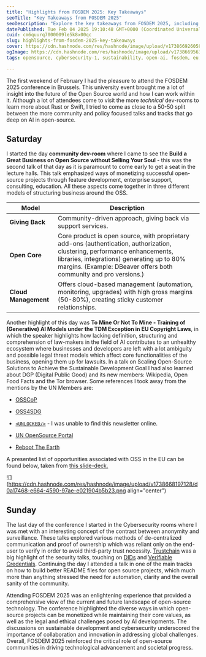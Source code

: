 ```yaml
---
title: "Highlights from FOSDEM 2025: Key Takeaways"
seoTitle: "Key Takeaways from FOSDEM 2025"
seoDescription: "Explore the key takeaways from FOSDEM 2025, including insights on open-source monetization, AI legal challenges, sustainable development, and cybersecurity."
datePublished: Tue Feb 04 2025 19:10:48 GMT+0000 (Coordinated Universal Time)
cuid: cm6quurq7000009le5k8x00qc
slug: highlights-from-fosdem-2025-key-takeaways
cover: https://cdn.hashnode.com/res/hashnode/image/upload/v1738669260585/84938420-fe1d-4214-a718-09a80bb2b37a.jpeg
ogImage: https://cdn.hashnode.com/res/hashnode/image/upload/v1738669563946/feec3fcc-01e5-434e-a6a0-78eab39c1f1f.jpeg
tags: opensource, cybersecurity-1, sustainability, open-ai, fosdem, eu, digital-public-goods

---
```


The first weekend of February I had the pleasure to attend the FOSDEM 2025 conference in Brussels. This university event brought me a lot of insight into the future of the Open Source world and how I can work within it. Although a lot of attendees come to visit the more *technical* dev-rooms to learn more about Rust or Swift, I tried to come as close to a 50-50 split between the more community and policy focused talks and tracks that go deep on AI in open-source.

## Saturday

I started the day **community dev-room** where I came to see the **Build a Great Business on Open Source without Selling Your Soul** - this was the second talk of that day as it is paramount to come early to get a seat in the lecture halls. This talk emphasized ways of monetizing successful open-source projects through feature development, enterprise support, consulting, education. All these aspects come together in three different models of structuring business around the OSS.

| Model | Description |
| --- | --- |
| **Giving Back** | Community-driven approach, giving back via support services. |
| **Open Core** | Core product is open source, with proprietary add-ons (authentication, authorization, clustering, performance enhancements, libraries, integrations) generating up to 80% margins. (Example: DBeaver offers both community and pro versions.) |
| **Cloud Management** | Offers cloud-based management (automation, monitoring, upgrades) with high gross margins (50-80%), creating sticky customer relationships. |

Another highlight of this day was **To Mine Or Not To Mine - Training of (Generative) AI Models under the TDM Exception in EU Copyright Laws**, in which the speaker highlights how lacking definition, structuring and comprehension of law-makers in the field of AI contributes to an unhealthy ecosystem where businesses and developers are left with a lot ambiguity and possible legal threat models which affect core functionalities of the business, opening them up for lawsuits. In a talk on Scaling Open-Source Solutions to Achieve the Sustainable Development Goal I had also learned about DGP (Digital Public Good) and its new members: Wikipedia, Open Food Facts and the Tor browser. Some references I took away from the mentions by the UN Members are:

* [OSSCoP](https://drive.google.com/file/d/1IxkT9dOG0lTtLirle3jPEUg_L7WczfPz/view?usp=sharing)
    
* [OSS4SDG](https://unite.un.org/news/un-eu-launch-2nd-oss4sdg-hackathon-sustainable-cities-communities%E2%80%94register-today)
    
* [`<UNLOCKED/>`](https://europeunlocked.eu/) - I was unable to find this newsletter online.
    
* [UN OpenSource Portal](https://www.un.org/digital-emerging-technologies/content/open-source-digital-transformation)
    
* [Reboot The Earth](https://unite.un.org/reboot)
    

A presented list of opportunities associated with OSS in the EU can be found below, taken from [this slide-deck.](https://fosdem.org/2025/schedule/event/fosdem-2025-5687-scaling-open-source-solutions-to-achieve-the-sustainable-development-goals-a-global-call-to-action/)

![](https://cdn.hashnode.com/res/hashnode/image/upload/v1738668197128/d0a17468-e664-4590-97ae-e021904b5b23.png align="center")

## Sunday

The last day of the conference I started in the Cybersecurity rooms where I was met with an interesting concept of the contrast between anonymity and surveillance. These talks explored various methods of de-centralized communication and proof of ownership which was reliant only on the end-user to verify in order to avoid third-party trust necessity. [Trustchain](https://arxiv.org/abs/2305.08533) was a big highlight of the security talks, touching on [DIDs](https://www.w3.org/TR/did-1.0/) and [Verifiable Credentials](https://www.w3.org/TR/vc-data-model-2.0/). Continuing the day I attended a talk in one of the main tracks on how to build better README files for open source projects, which much more than anything stressed the need for automation, clarity and the overall sanity of the community.

Attending FOSDEM 2025 was an enlightening experience that provided a comprehensive view of the current and future landscape of open-source technology. The conference highlighted the diverse ways in which open-source projects can be monetized while maintaining their core values, as well as the legal and ethical challenges posed by AI developments. The discussions on sustainable development and cybersecurity underscored the importance of collaboration and innovation in addressing global challenges. Overall, FOSDEM 2025 reinforced the critical role of open-source communities in driving technological advancement and societal progress.